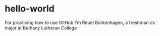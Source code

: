 # hello-world
For practicing how to use GitHub
I'm Reuel Borkenhagen, a freshman cs major at Bethany Lutheran College
